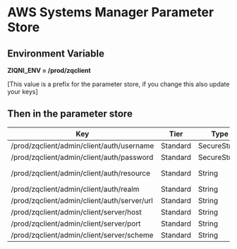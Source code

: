 # AWS Systems Manager Parameter Store

## Environment Variable
**ZIQNI_ENV = /prod/zqclient**

[This value is a prefix for the parameter store, if you change this also update your keys]

## Then in the parameter store

| Key                                            | Tier     | Type         | Value                             |
| ---------------------------------------------- | -------- | ------------ |-----------------------------------|
| /prod/zqclient/admin/client/auth/username      | Standard | SecureString | <_your-email_>                    |
| /prod/zqclient/admin/client/auth/password      | Standard | SecureString | <_your-password_>                 |
| /prod/zqclient/admin/client/auth/resource      | Standard | String       | <_your-space-name_>**.ziqni.io**  |
| /prod/zqclient/admin/client/auth/realm         | Standard | String       | **ziqni**                         |
| /prod/zqclient/admin/client/auth/server/url    | Standard | String       | **https://identity.ziqni.com**    |
| /prod/zqclient/admin/client/server/host        | Standard | String       | **api.ziqni.com**                 |
| /prod/zqclient/admin/client/server/port        | Standard | String       | **443**                           |
| /prod/zqclient/admin/client/server/scheme      | Standard | String       | **wss**                           |
